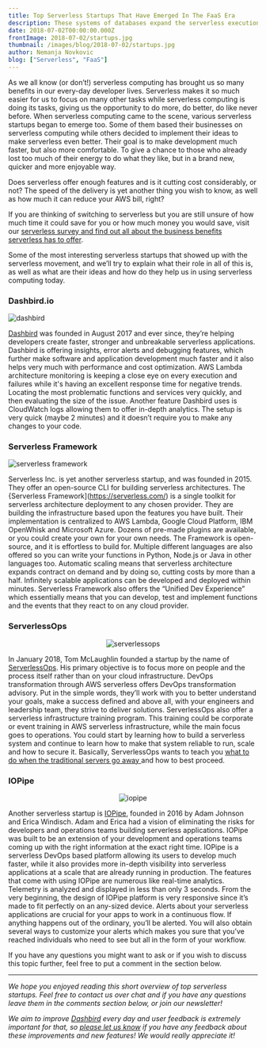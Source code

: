 ```yaml
---
title: Top Serverless Startups That Have Emerged In The FaaS Era
description: These systems of databases expand the serverless execution model to a Relational Database Management System (RDBMS), which eliminates the need for the physical or even virtual database hardware.
date: 2018-07-02T00:00:00.000Z
frontImage: 2018-07-02/startups.jpg
thumbnail: /images/blog/2018-07-02/startups.jpg
author: Nemanja Novkovic
blog: ["Serverless", "FaaS"]
---
```


As we all know (or don’t!) serverless computing has brought us so many benefits in our every-day developer lives. Serverless makes it so much easier for us to focus on many other tasks while serverless computing is doing its tasks, giving us the opportunity to do more, do better, do like never before. When serverless computing came to the scene, various serverless startups began to emerge too. Some of them based their businesses on serverless computing while others decided to implement their ideas to make serverless even better. Their goal is to make development much faster, but also more comfortable. To give a chance to those who already lost too much of their energy to do what they like, but in a brand new, quicker and more enjoyable way.

Does serverless offer enough features and is it cutting cost considerably, or not? The speed of the delivery is yet another thing you wish to know, as well as how much it can reduce your AWS bill, right? 

If you are thinking of switching to serverless but you are still unsure of how much time it could save for you or how much money you would save, visit our [serverless survey and find out all about the business benefits serverless has to offer](https://medium.com/@AnnikaHelendi/serverless-survey-77-delivery-speed-4-dev-workdays-mo-saved-26-aws-monthly-bill-d99174f70663).

Some of the most interesting serverless startups that showed up with the serverless movement, and we’ll try to explain what their role in all of this is, as well as what are their ideas and how do they help us in using serverless computing today.

### Dashbird.io

![dashbird](/images/blog/2018-07-02/dashbird-1.jpg)

[Dashbird](https://dashbird.io/features/) was founded in August 2017 and ever since, they’re helping developers create faster, stronger and unbreakable serverless applications. Dashbird is offering insights, error alerts and debugging features, which further make software and application development much faster and it also helps very much with performance and cost optimization. AWS Lambda architecture monitoring is keeping a close eye on every execution and failures while it's having an excellent response time for negative trends. Locating the most problematic functions and services very quickly, and then evaluating the size of the issue. Another feature Dashbird uses is CloudWatch logs allowing them to offer in-depth analytics. The setup is very quick (maybe 2 minutes) and it doesn’t require you to make any changes to your code.

### Serverless Framework

![serverless framework](/images/blog/2018-07-02/serverless-1.jpg)

Serverless Inc. is yet another serverless startup, and was founded in 2015. They offer an open-source CLI for building serverless architectures. The {Serverless Framework](https://serverless.com/) is a single toolkit for serverless architecture deployment to any chosen provider. They are building the infrastructure based upon the features you have built. Their implementation is centralized to AWS Lambda, Google Cloud Platform, IBM OpenWhisk and Microsoft Azure. Dozens of pre-made plugins are available, or you could create your own for your own needs. The Framework is open-source, and it is effortless to build for. Multiple different languages are also offered so you can write your functions in Python, Node.js or Java in other languages too. Automatic scaling means that serverless architecture expands contract on demand and by doing so, cutting costs by more than a half. Infinitely scalable applications can be developed and deployed within minutes. Serverless Framework also offers the “Unified Dev Experience” which essentially means that you can develop, test and implement functions and the events that they react to on any cloud provider.

### ServerlessOps

<p style="text-align:center;">
<img src="/images/blog/2018-07-02/serverlessops-1.jpg" alt="serverlessops">
</p>

In January 2018, Tom McLaughlin founded a startup by the name of [ServerlessOps](https://www.serverlessops.io/). His primary objective is to focus more on people and the process itself rather than on your cloud infrastructure. DevOps transformation through AWS serverless offers DevOps transformation advisory. Put in the simple words, they’ll work with you to better understand your goals, make a success defined and above all, with your engineers and leadership team, they strive to deliver solutions. ServerlessOps also offer a serverless infrastructure training program. This training could be corporate or event training in AWS serverless infrastructure, while the main focus goes to operations. You could start by learning how to build a serverless system and continue to learn how to make that system reliable to run, scale and how to secure it. Basically, ServerlessOps wants to teach you <a target="_blank" href="https://www.serverlessops.io/blog/serverless-ops-what-do-we-do-when-the-server-goes-away">what to do when the traditional servers go away </a> and how to best proceed.

### IOPipe

<p style="text-align:center;">
<img src="/images/blog/2018-07-02/iopipe-1.png" alt="iopipe">
</p>

Another serverless startup is [IOPipe](https://www.iopipe.com/), founded in 2016 by Adam Johnson and Erica Windisch. Adam and Erica had a vision of eliminating the risks for developers and operations teams building serverless applications. IOPipe was built to be an extension of your development and operations teams coming up with the right information at the exact right time. IOPipe is a serverless DevOps based platform allowing its users to develop much faster, while it also provides more in-depth visibility into serverless applications at a scale that are already running in production. The features that come with using IOPipe are numerous like real-time analytics. Telemetry is analyzed and displayed in less than only 3 seconds. From the very beginning, the design of IOPipe platform is very responsive since it’s made to fit perfectly on an any-sized device. Alerts about your serverless applications are crucial for your apps to work in a continuous flow. If anything happens out of the ordinary, you’ll be alerted. You will also obtain several ways to customize your alerts which makes you sure that you’ve reached individuals who need to see but all in the form of your workflow.

If you have any questions you might want to ask or if you wish to discuss this topic further, feel free to put a comment in the section below.

___

_We hope you enjoyed reading this short overview of top serverless startups. Feel free to contact us over chat and if you have any questions leave them in the comments section below, or join our newsletter!_

_We aim to improve [Dashbird](https://dashbird.io/) every day and user feedback is extremely important for that, so [please let us know](mailto:support@dashbird.io) if you have any feedback about these improvements and new features! We would really appreciate it!_